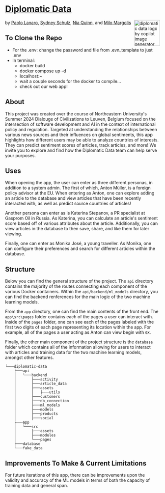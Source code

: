 # [Diplomatic Data](https://github.com/PaoloLanaro/diplomatic-data)
<img src="https://i.imgur.com/nWNvmlb.png" align="right" alt="diplomatic data logo by copilot image generator" width="84" height="84">

by [Paolo Lanaro](https://github.com/PaoloLanaro), [Sydney Schulz](https://github.com/sydneygschulz), [Nia Quinn](https://github.com/niaquinn), and [Milo Margolis](https://github.com/MiloMargolis)

## To Clone the Repo
- For the .env: change the password and file from .evn_template to just .env
- In terminal:
    - docker build
    - docker compose up -d
    - localhost:~
    - wait a couple seconds for the docker to compile...
    - check out our web app! 

## About
This project was created over the course of Northeastern University's Summer 2024 Dialouge of Civilizations to Leuven, Belgium focused on the intersection of software development and AI in the context of international policy and regulation. Targeted at understanding the relationships between various news sources and their influences on global sentiments, this app highlights how different users may be able to analyze countries of interests. They can predict sentiment scores of articles, track articles, and more! We invite you to explore and find how the Diplomatic Data team can help serve your purposes.

## Uses
When opening the app, the user can enter as three different personas, in addition to a system admin. The first of which, Anton Müller, is a foreign policy advisor at the EU. When entering as Anton, one can explore adding an article to the database and view articles that have been recently interacted with, as well as predict source countries of articles!

Another persona can enter as is Katerina Stepanov, a PR specialist at Gasprom Oil in Russia. As Katerina, you can calculate an article's sentiment score based off of various attributes about the article. Additionally, you can view articles in the database to then save, share, and like them for later viewing. 

Finally, one can enter as Monika José, a young traveller. As Monika, one can configure their preferences and search for different articles within the database.

## Structure
Below you can find the general structure of the project. The `api` directory contains the majority of the routes connecting each component of the various Docker containers. Within the   `api/backend/ml_models` directory, you can find the backend renferences for the main logic of the two machine learning models. 

From the `app` directory, one can find the main contents of the front end. The `app\src\pages` folder contains each of the pages a user can interact with. Inside of the `pages` folder, one can see each of the pages labeled with the first two digits of each page representing its location within the app. For example, all of the pages a user acting as Anton can view begin with `0X`. 

Finally, the other main component of the project structure is the `database` folder which contains all of the information allowing for users to interact with articles and training data for the two machine learning models, amongst other features.

```
└───diplomatic-data
    ├───api
    │   └───backend
    │       ├───activity
    │       ├───article_data
    │       ├───assets
    │       │   ├───utils
    │       ├───customers
    │       ├───db_connection
    │       ├───ml_models
    │       ├───models
    │       ├───products
    │       ├───social
    ├───app
    │   └───src
    │       ├───assets
    │       ├───modules
    │       └───pages
    ├───database
    └───fake_data
```

## Improvements To Make & Current Limitations
For future iterations of this app, there can be improvements upon the validity and accuracy of the ML models in terms of both the capacity of training data and general span.
